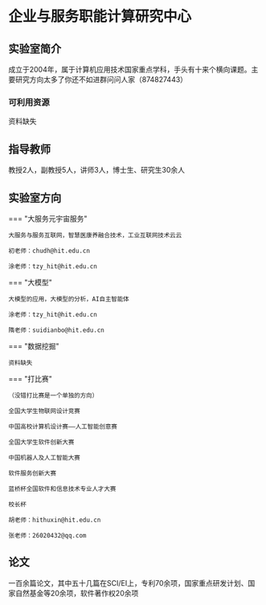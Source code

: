 # 企业与服务职能计算研究中心



## 实验室简介

成立于2004年，属于计算机应用技术国家重点学科，手头有十来个横向课题。主要研究方向太多了你还不如进群问问人家（874827443）

### 可利用资源

资料缺失

## 指导教师

教授2人，副教授5人，讲师3人，博士生、研究生30余人

## 实验室方向

=== "大服务元宇宙服务"

    大服务与服务互联网，智慧医康养融合技术，工业互联网技术云云

    初老师：chudh@hit.edu.cn

    涂老师：tzy_hit@hit.edu.cn

=== "大模型"

    大模型的应用，大模型的分析，AI自主智能体

    涂老师：tzy_hit@hit.edu.cn

    隋老师：suidianbo@hit.edu.cn

=== "数据挖掘"

    资料缺失

=== "打比赛"

    （没错打比赛是一个单独的方向）

    全国大学生物联网设计竞赛

    中国高校计算机设计赛——人工智能创意赛

    全国大学生软件创新大赛

    中国机器人及人工智能大赛

    软件服务创新大赛

    蓝桥杯全国软件和信息技术专业人才大赛

    校长杯

    胡老师：hithuxin@hit.edu.cn

    张老师：26020432@qq.com

## 论文

一百余篇论文，其中五十几篇在SCI/EI上，专利70余项，国家重点研发计划、国家自然基金等20余项，软件著作权20余项